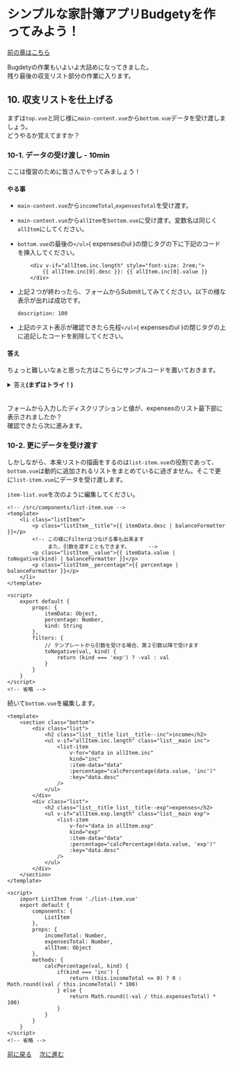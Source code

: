 # シンプルな家計簿アプリBudgetyを作ってみよう！
[前の章はこちら](./page7.md)

Bugdetyの作業もいよいよ大詰めになってきました。  
残り最後の収支リスト部分の作業に入ります。

## 10. 収支リストを仕上げる
まずは`top.vue`と同じ様に`main-content.vue`から`bottom.vue`データを受け渡しましょう。  
どうやるか覚えてますか？

### 10-1. データの受け渡し - 10min
ここは復習のために皆さんでやってみましょう！

#### やる事
- `main-content.vue`から`incomeTotal`,`expensesTotal`を受け渡す。
- `main-content.vue`から`allItem`を`bottom.vue`に受け渡す。変数名は同じく`allItem`にしてください。  
- `bottom.vue`の最後の`</ul>`( expensesのul )の閉じタグの下に下記のコードを挿入してください。
  
  ```vue
      <div v-if="allItem.inc.length" style="font-size: 2rem;">
          {{ allItem.inc[0].desc }}: {{ allItem.inc[0].value }}
      </div>
  ```

- 上記２つが終わったら、フォームからSubmitしてみてください。以下の様な表示が出れば成功です。  
  ```text
  description: 100
  ```
  
- 上記のテスト表示が確認できたら先程`</ul>`( expensesのul )の閉じタグの上に追記したコードを削除してください。

#### 答え
ちょっと難しいなぁと思った方はこちらにサンプルコードを置いておきます。  

<details><summary>答え<b>(まずはトライ！)</b></summary><div>

```vue
<!-- /src/components/main-content.vue -->
<template>
    <!-- 省略 -->
    <bottom :all-item="allItem" />
</template>
<!-- 省略 -->
```

```vue
<!-- /src/components/bottom.vue -->
<template>
    <section class="bottom">
        <div class="list">
            <h2 class="list__title list__title--inc">income</h2>
            <ul class="list__main">
                <list-item />
                <list-item />
            </ul>
        </div>
        <div class="list">
            <h2 class="list__title list__title--exp">expenses</h2>
            <ul class="list__main">
                <list-item />
                <list-item />
                <list-item />
                <list-item />
            </ul>
            <div v-if="allItem.inc.length" style="font-size: 1.6rem;">
                {{ allItem.inc[0].desc }}: {{ allItem.inc[0].value }}
            </div>
        </div>
    </section>
</template>

<script>
    import ListItem from './list-item.vue'
    export default {
        components: {
            ListItem
        }
    }
</script>
<!-- 省略 -->
```

</div></details>
　  

フォームから入力したディスクリプションと値が、expensesのリスト最下部に表示されましたか？  
確認できたら次に進みます。

### 10-2. 更にデータを受け渡す
しかしながら、本来リストの描画をするのは`list-item.vue`の役割であって、`bottom.vue`は動的に追加されるリストをまとめているに過ぎません。そこで更に`list-item.vue`にデータを受け渡します。

`item-list.vue`を次のように編集してください。

```vue
<!-- /src/components/list-item.vue -->
<template>
    <li class="listItem">
        <p class="listItem__title">{{ itemData.desc | balanceFormatter }}</p>
        <!-- この様にFilterはつなげる事も出来ます
             また、引数を渡すこともできます。      -->
        <p class="listItem__value">{{ itemData.value | toNegative(kind) | balanceFormatter }}</p>
        <p class="listItem__percentage">{{ percentage | balanceFormatter }}</p>
    </li>
</template>

<script>
    export default {
        props: {
            itemData: Object,
            percentage: Number,
            kind: String
        },
        filters: {
            // テンプレートから引数を受ける場合、第２引数以降で受けます
            toNegative(val, kind) {
                return (kind === 'exp') ? -val : val
            }
        }
    }
</script>
<!-- 省略 -->
```

続いて`bottom.vue`を編集します。
```vue
<template>
    <section class="bottom">
        <div class="list">
            <h2 class="list__title list__title--inc">income</h2>
            <ul v-if="allItem.inc.length" class="list__main inc">
                <list-item
                    v-for="data in allItem.inc"
                    kind="inc"
                    :item-data="data"
                    :percentage="calcPercentage(data.value, 'inc')"
                    :key="data.desc"
                />
            </ul>
        </div>
        <div class="list">
            <h2 class="list__title list__title--exp">expenses</h2>
            <ul v-if="allItem.exp.length" class="list__main exp">
                <list-item
                    v-for="data in allItem.exp"
                    kind="exp"
                    :item-data="data"
                    :percentage="calcPercentage(data.value, 'exp')"
                    :key="data.desc"
                />
            </ul>
        </div>
    </section>
</template>

<script>
    import ListItem from './list-item.vue'
    export default {
        components: {
            ListItem
        },
        props: {
            incomeTotal: Number,
            expensesTotal: Number,
            allItem: Object
        },
        methods: {
            calcPercentage(val, kind) {
                if(kind === 'inc') {
                    return (this.incomeTotal <= 0) ? 0 : Math.round((val / this.incomeTotal) * 100)
                } else {
                    return Math.round((-val / this.expensesTotal) * 100)
                }
            }
        }
    }
</script>
<!-- 省略 -->
```

[前に戻る](./page7.md)　 [次に進む](./page9.md) 
